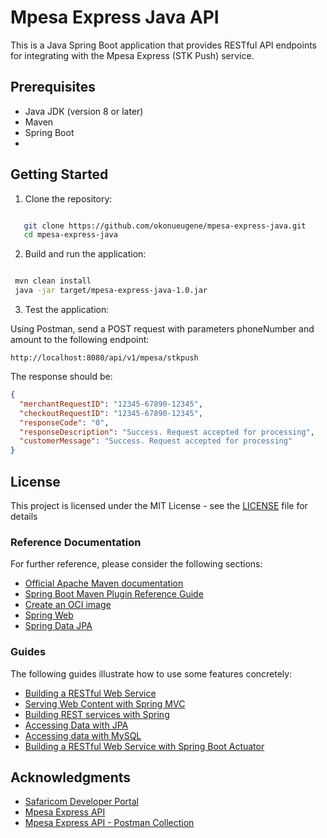 # Mpesa Express Java API

This is a Java Spring Boot application that provides RESTful API endpoints for integrating with the Mpesa Express (STK Push) service.

## Prerequisites

- Java JDK (version 8 or later)
- Maven
- Spring Boot
-

## Getting Started

1. Clone the repository:

```bash

   git clone https://github.com/okonueugene/mpesa-express-java.git
   cd mpesa-express-java

```

2. Build and run the application:

```bash

 mvn clean install
 java -jar target/mpesa-express-java-1.0.jar

```

3. Test the application:

Using Postman, send a POST request with parameters phoneNumber and amount to the following endpoint:

    http://localhost:8080/api/v1/mpesa/stkpush

The response should be:

```json
{
  "merchantRequestID": "12345-67890-12345",
  "checkoutRequestID": "12345-67890-12345",
  "responseCode": "0",
  "responseDescription": "Success. Request accepted for processing",
  "customerMessage": "Success. Request accepted for processing"
}
```

## License

This project is licensed under the MIT License - see the [LICENSE](LICENSE) file for details

### Reference Documentation

For further reference, please consider the following sections:

- [Official Apache Maven documentation](https://maven.apache.org/guides/index.html)
- [Spring Boot Maven Plugin Reference Guide](https://docs.spring.io/spring-boot/docs/3.1.5/maven-plugin/reference/html/)
- [Create an OCI image](https://docs.spring.io/spring-boot/docs/3.1.5/maven-plugin/reference/html/#build-image)
- [Spring Web](https://docs.spring.io/spring-boot/docs/3.1.5/reference/htmlsingle/index.html#web)
- [Spring Data JPA](https://docs.spring.io/spring-boot/docs/3.1.5/reference/htmlsingle/index.html#data.sql.jpa-and-spring-data)

### Guides

The following guides illustrate how to use some features concretely:

- [Building a RESTful Web Service](https://spring.io/guides/gs/rest-service/)
- [Serving Web Content with Spring MVC](https://spring.io/guides/gs/serving-web-content/)
- [Building REST services with Spring](https://spring.io/guides/tutorials/rest/)
- [Accessing Data with JPA](https://spring.io/guides/gs/accessing-data-jpa/)
- [Accessing data with MySQL](https://spring.io/guides/gs/accessing-data-mysql/)
- [Building a RESTful Web Service with Spring Boot Actuator](https://spring.io/guides/gs/actuator-service/)

## Acknowledgments

- [Safaricom Developer Portal](https://developer.safaricom.co.ke/)
- [Mpesa Express API](https://developer.safaricom.co.ke/docs?javascript#lipa-na-m-pesa-online-payment-api)
- [Mpesa Express API - Postman Collection](https://documenter.getpostman.com/view/8854915/SVtN3Wzy?version=latest)
